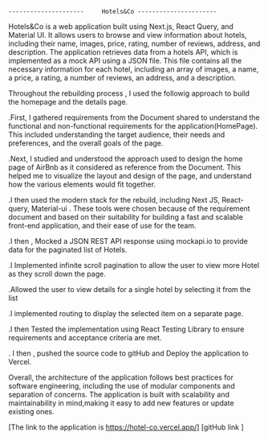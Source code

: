     ---------------------     Hotels&Co ----------------------

Hotels&Co is a web application built using Next.js, React Query, and Material UI. It allows users to browse and view information about hotels, including their name, images, price, rating, number of reviews, address, and description. The application retrieves data from a hotels API, which is implemented as a mock API using a JSON file. This file contains all the necessary information for each hotel, including an array of images, a name, a price, a rating, a number of reviews, an address, and a description.

Throughout the rebuilding process , I used the followig approach to build the homepage and the details page.

.First, I gathered requirements from the Document shared to understand the functional and non-functional requirements for the application(HomePage). This included understanding the target audience, their needs and preferences, and the overall goals of the page.

.Next, I studied and understood the approach used to design the home page of AirBnb as it considered as reference from the Document. This helped me to visualize the layout and design of the page, and understand how the various elements would fit together.

.I then used the modern stack for the rebuild, including Next JS, React-query, Material-ui . These tools were chosen because of the requirement document and based on their suitability for building a fast and scalable front-end application, and their ease of use for the team.

.I then , Mocked a JSON REST API response using mockapi.io to provide data for the paginated list of Hotels.

.I Implemented infinite scroll pagination to allow the user to view more Hotel as they scroll down the page.

.Allowed the user to view details for a single hotel by selecting it from the list

.I implemented routing to display the selected item on a separate page.

.I then Tested the implementation using React Testing Library to ensure requirements and acceptance criteria are met.

. I then , pushed the source code to gitHub and Deploy the application to Vercel.

Overall, the architecture of the application follows best practices for software engineering, including the use of modular components and separation of concerns. The application is built with scalability and maintainability in mind,making it easy to add new features or update existing ones.

[The link to the application is https://hotel-co.vercel.app/]
[gitHub link ]
